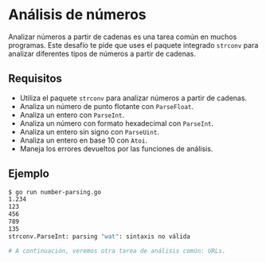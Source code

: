 # Análisis de números

Analizar números a partir de cadenas es una tarea común en muchos programas. Este desafío te pide que uses el paquete integrado `strconv` para analizar diferentes tipos de números a partir de cadenas.

## Requisitos

- Utiliza el paquete `strconv` para analizar números a partir de cadenas.
- Analiza un número de punto flotante con `ParseFloat`.
- Analiza un entero con `ParseInt`.
- Analiza un número con formato hexadecimal con `ParseInt`.
- Analiza un entero sin signo con `ParseUint`.
- Analiza un entero en base 10 con `Atoi`.
- Maneja los errores devueltos por las funciones de análisis.

## Ejemplo

```sh
$ go run number-parsing.go
1.234
123
456
789
135
strconv.ParseInt: parsing "wat": sintaxis no válida

# A continuación, veremos otra tarea de análisis común: URLs.
```

